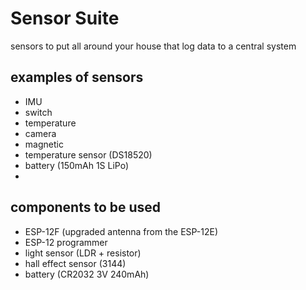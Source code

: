 # Sensor Suite

sensors to put all around your house that log data to a central system

## examples of sensors

- IMU
- switch
- temperature
- camera
- magnetic
- temperature sensor (DS18520)
- battery (150mAh 1S LiPo)
-

## components to be used

- ESP-12F (upgraded antenna from the ESP-12E)
- ESP-12 programmer
- light sensor (LDR + resistor)
- hall effect sensor (3144)
- battery (CR2032 3V 240mAh)

